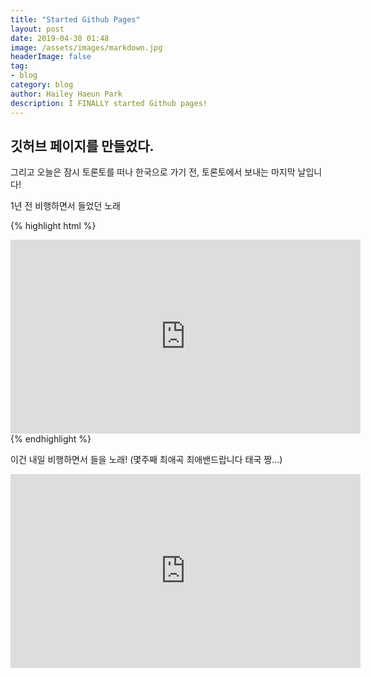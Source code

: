 ```yaml
---
title: "Started Github Pages"
layout: post
date: 2019-04-30 01:48
image: /assets/images/markdown.jpg
headerImage: false
tag:
- blog
category: blog
author: Hailey Haeun Park
description: I FINALLY started Github pages!
---
```


## 깃허브 페이지를 만들었다.

그리고 오늘은 잠시 토론토를 떠나 한국으로 가기 전, 토론토에서 보내는 마지막 날입니다!

1년 전 비행하면서 들었던 노래


{% highlight html %}
<iframe width="560" height="310" src="https://www.youtube.com/watch?v=5LzfjF1ESIc" frameborder="0" allowfullscreen></iframe>
{% endhighlight %}



이건 내일 비행하면서 들을 노래! (몇주째 최애곡 최애밴드랍니다 태국 짱...)

<iframe width="560" height="310" src="https://www.youtube.com/watch?v=P2y-C4sQfCc" frameborder="0" allowfullscreen></iframe>
